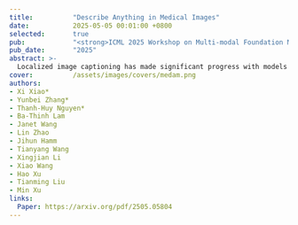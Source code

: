 ```yaml
---
title:          "Describe Anything in Medical Images"
date:           2025-05-05 00:01:00 +0800
selected:       true
pub:            "<strong>ICML 2025 Workshop on Multi-modal Foundation Models and Large Language Models for Life Sciences</strong>"
pub_date:       "2025"
abstract: >-
  Localized image captioning has made significant progress with models like the Describe Anything Model (DAM), which can generate detailed region-specific descriptions without explicit region-text supervision. However, such capabilities have yet to be widely applied to specialized domains like medical imaging, where diagnostic interpretation relies on subtle regional findings rather than global understanding. To mitigate this gap, we propose MedDAM, the first comprehensive framework leveraging large vision-language models for region-specific captioning in medical images.
cover:          /assets/images/covers/medam.png
authors:
- Xi Xiao*
- Yunbei Zhang*
- Thanh-Huy Nguyen*
- Ba-Thinh Lam
- Janet Wang
- Lin Zhao
- Jihun Hamm
- Tianyang Wang
- Xingjian Li
- Xiao Wang
- Hao Xu
- Tianming Liu
- Min Xu
links:
  Paper: https://arxiv.org/pdf/2505.05804
---
```

